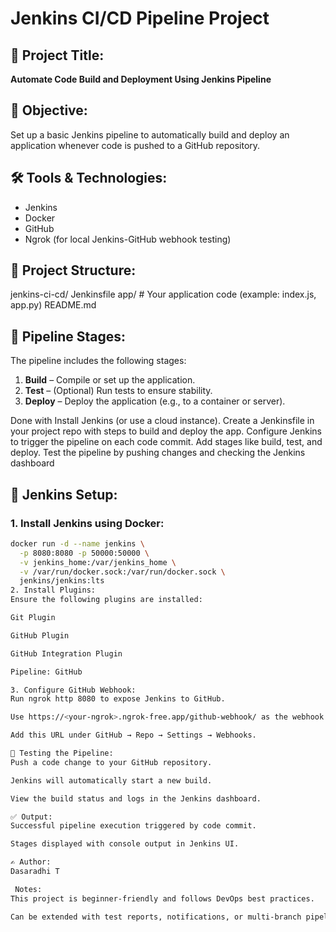 # Jenkins CI/CD Pipeline Project

## 🚀 Project Title:
**Automate Code Build and Deployment Using Jenkins Pipeline**

## 🎯 Objective:
Set up a basic Jenkins pipeline to automatically build and deploy an application whenever code is pushed to a GitHub repository.

## 🛠️ Tools & Technologies:
- Jenkins
- Docker
- GitHub
- Ngrok (for local Jenkins-GitHub webhook testing)

## 📂 Project Structure:
jenkins-ci-cd/ Jenkinsfile app/ # Your application code (example: index.js, app.py) README.md


## 🔄 Pipeline Stages:
The pipeline includes the following stages:

1. **Build** – Compile or set up the application.
2. **Test** – (Optional) Run tests to ensure stability.
3. **Deploy** – Deploy the application (e.g., to a container or server).

Done with
Install Jenkins (or use a cloud instance).
 Create a Jenkinsfile in your project repo with steps to build and deploy the app.
 Configure Jenkins to trigger the pipeline on each code commit. 
 Add stages like build, test, and deploy. 
 Test the pipeline by pushing changes and checking the Jenkins dashboard

## 🔧 Jenkins Setup:

### 1. Install Jenkins using Docker:
```bash
docker run -d --name jenkins \
  -p 8080:8080 -p 50000:50000 \
  -v jenkins_home:/var/jenkins_home \
  -v /var/run/docker.sock:/var/run/docker.sock \
  jenkins/jenkins:lts
2. Install Plugins:
Ensure the following plugins are installed:

Git Plugin

GitHub Plugin

GitHub Integration Plugin

Pipeline: GitHub

3. Configure GitHub Webhook:
Run ngrok http 8080 to expose Jenkins to GitHub.

Use https://<your-ngrok>.ngrok-free.app/github-webhook/ as the webhook URL.

Add this URL under GitHub → Repo → Settings → Webhooks.

🧪 Testing the Pipeline:
Push a code change to your GitHub repository.

Jenkins will automatically start a new build.

View the build status and logs in the Jenkins dashboard.

✅ Output:
Successful pipeline execution triggered by code commit.

Stages displayed with console output in Jenkins UI.

✍️ Author:
Dasaradhi T

 Notes:
This project is beginner-friendly and follows DevOps best practices.

Can be extended with test reports, notifications, or multi-branch pipelines.

